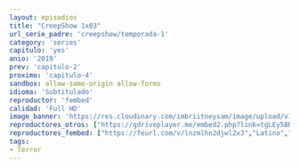 ```yaml
---
layout: episodios
title: "CreepShow 1x03"
url_serie_padre: 'creepshow/temporada-1'
category: 'series'
capitulo: 'yes'
anio: '2019'
prev: 'capitulo-2'
proximo: 'capitulo-4'
sandbox: allow-same-origin allow-forms
idioma: 'Subtitulado'
reproductor: 'fembed'
calidad: 'Full HD'
image_banner: 'https://res.cloudinary.com/imbriitneysam/image/upload/v1546545022/reason1-banner-min.jpg'
reproductores_otros: ["https://gdriveplayer.me/embed2.php?link=tgLEy58Nljbz9wLLeAWlpwBUa6TJqXDiO7G9FyAPA%252Brf64xCD8tm0N5s5uuk6dcEDRvq4fzC2Dygu4ts7uD3Pew%252F%252BgG3sQfvQ2Mz58gO8fH2p4wgnC0W0P2uGHEBoRp56bmb3iCtNTpzSzFwoLfcEaA2c2eDTwp2JUa636NbbZLUaWpyWhGZIfcjdjOa0SoeBrumWGbyYCuiLf6n5mG3nN","Latino","https://gdriveplayer.me/embed2.php?link=cXxTPMjIVcVZd8NzjPVWxADNns%252FlGJhifoli7GsioLDGY2ZzY5WIQ%252BQzfxLMMNdmT33YLWmqcRjUc8iWdWLhwteUrrSYVpb78GPKjFPkdW5ylctpxdYfijj%252BM8Ek7UL%252FU8QjrGYDZ88%252B%252BMeXqEhAsG1knPWAQF0INyPvdH23QXT4yrCGlHBr8c1VQdObRsdwBgrtxvW2HyDprKbXh7MqYJ","Latino","https://api.cuevana3.io/stream/index.php?file=ek5lbm9xYWNrS0xYMTZLa2xNbkdvY3ZTb3BtZng4TGp6ZFpobGFMUGtOelcwcUZmbWRIVzRkakVuS0JnbEplcG1KUnNZSlRTMGViVTBxZGdsdEhPb3JPb2EzYWRtY3ZzMGFpcFg2YlcwT1hGeXBoZ29OS1ZzdFRTcHFhUzF0cmp5YUNtbDZYTHhnPT0","Latino"]
reproductores_fembed: ["https://feurl.com/v/lnzmlhn2djwl2x3","Latino","https://feurl.com/v/wg8pybnq-w4p20d","Latino"]
tags:
- Terror
---
```












